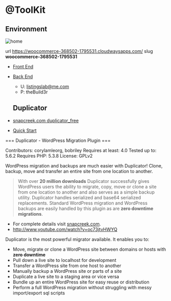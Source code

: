 # @ToolKit

## Environment

![home](./media/ss_home.jpg?raw=true)

url https://woocommerce-368502-1795531.cloudwaysapps.com/
slug __woocommerce-368502-1795531__
- [Front End](https://woocommerce-368502-1795531.cloudwaysapps.com/?ref=github) 

- [Back End](https://woocommerce-368502-1795531.cloudwaysapps.com/wp-admin/) 

	- U: listingslab@me.com
	- P: theBuild3r


	## Duplicator

- [snapcreek.com duplicator_free](https://snapcreek.com/duplicator/?utm_source=duplicator_free&utm_medium=wp_org&utm_content=desc_details&utm_campaign=duplicator_free)
- [Quick Start](https://snapcreek.com/duplicator/docs/quick-start/)

=== Duplicator - WordPress Migration Plugin ===

Contributors: corylamleorg, bobriley
Requires at least: 4.0
Tested up to: 5.6.2
Requires PHP: 5.3.8
License: GPLv2

WordPress migration and backups are much easier with Duplicator! Clone, backup, move and transfer an entire site from one location to another. 

> With over **20 million downloads** Duplicator successfully gives WordPress users the ability to migrate, copy, move or clone a site from one location to another and also serves as a simple backup utility. Duplicator handles serialized and base64 serialized replacements.  Standard WordPress migration and WordPress backups are easily handled by this plugin as are **zero downtime migrations**.

- For complete details visit [snapcreek.com](https://snapcreek.com/duplicator/?utm_source=duplicator_free&utm_medium=wp_org&utm_content=desc_details&utm_campaign=duplicator_free).  
- http://www.youtube.com/watch?v=oc73jtvHWYQ

Duplicator is the most powerful migrator available. It enables you to:

* Move, migrate or clone a WordPress site between domains or hosts with **zero downtime**
* Pull down a live site to localhost for development
* Transfer a WordPress site from one host to another
* Manually backup a WordPress site or parts of a site
* Duplicate a live site to a staging area or vice versa
* Bundle up an entire WordPress site for easy reuse or distribution
* Perform a full WordPress migration without struggling with messy import/export sql scripts